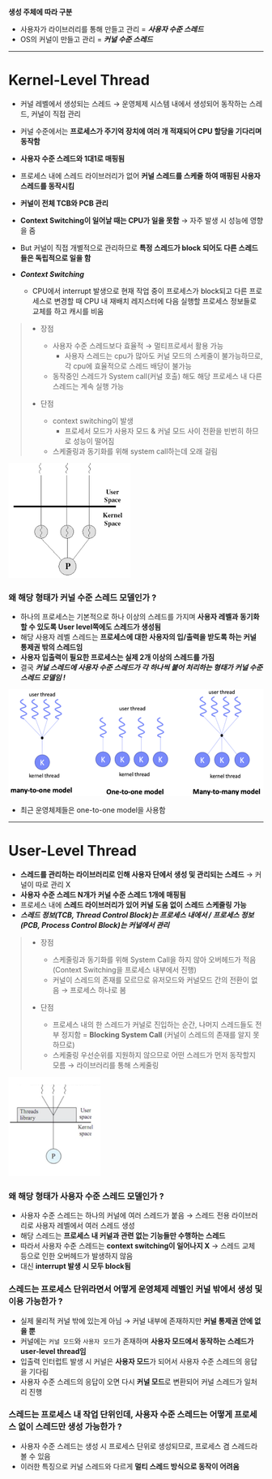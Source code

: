 **생성 주체에 따라 구분**
- 사용자가 라이브러리를 통해 만들고 관리 = ***사용자 수준 스레드***
- OS의 커널이 만들고 관리 = ***커널 수준 스레드***

---
# Kernel-Level Thread
- 커널 레벨에서 생성되는 스레드 &rarr; 운영체제 시스템 내에서 생성되어 동작하는 스레드, 커널이 직접 관리
- 커널 수준에서는 **프로세스가 주기억 장치에 여러 개 적재되어 CPU 할당을 기다리며 동작함**
- **사용자 수준 스레드와 1대1로 매핑됨**
- 프로세스 내에 스레드 라이브러리가 없어 **커널 스레드를 스케줄 하여 매핑된 사용자 스레드를 동작시킴**
- **커널이 전체 TCB와 PCB 관리**

- **Context Switching이 일어날 때는 CPU가 일을 못함** &rarr; 자주 발생 시 성능에 영향을 줌
- But 커널이 직접 개별적으로 관리하므로 **특정 스레드가 block 되어도 다른 스레드들은 독립적으로 일을 함**

- ***Context Switching***
    - CPU에서 interrupt 발생으로 현재 작업 중이 프로세스가 block되고 다른 프로세스로 변경할 때 CPU 내 재배치 레지스터에 다음 실행할 프로세스 정보들로 교체를 하고 캐시를 비움

> - 장점
>    - 사용자 수준 스레드보다 효율적 &rarr; 멀티프로세서 활용 가능
>        - 사용자 스레드는 cpu가 많아도 커널 모드의 스케줄이 불가능하므로, 각 cpu에 효율적으로 스레드 배당이 불가능
>    - 동작중인 스레드가 System call(커널 호출) 해도 해당 프로세스 내 다른 스레드는 계속 실행 가능
>
> - 단점
>    - context switching이 발생
>        - 프로세서 모드가 사용자 모드 & 커널 모드 사이 전환을 빈번히 하므로 성능이 떨어짐
>    - 스케줄링과 동기화를 위해 system call하는데 오래 걸림

![kernel-level](/contents/Operating_System/img/kernel-level.png)

### 왜 해당 형태가 커널 수준 스레드 모델인가 ?
- 하나의 프로세스는 기본적으로 하나 이상의 스레드를 가지며 **사용자 레벨과 동기화 할 수 있도록 User level쪽에도 스레드가 생성됨**
- 해당 사용자 레벨 스레드는 **프로세스에 대한 사용자의 입/출력을 받도록 하는 커널 통제권 밖의 스레드임**
- **사용자 입출력이 필요한 프로세스는 실제 2개 이상의 스레드를 가짐**
- 결국 ***커널 스레드에 사용자 수준 스레드가 각 하나씩 붙어 처리하는 형태가 커널 수준 스레드 모델임 !***

![kernel-level_thread_model](/contents/Operating_System/img/kernel-level_thread_model.png)

- 최근 운영체제들은 one-to-one model을 사용함

---
# User-Level Thread
- **스레드를 관리하는 라이브러리로 인해 사용자 단에서 생성 및 관리되는 스레드** &rarr; 커널이 따로 관리 X
- **사용자 수준 스레드 N개가 커널 수준 스레드 1개에 매핑됨**
- 프로세스 내에 **스레드 라이브러리가 있어 커널 도움 없이 스레드 스케줄링 가능**
- ***스레드 정보(TCB, Thread Control Block)는 프로세스 내에서 / 프로세스 정보(PCB, Process Control Block)는 커널에서 관리***

> - 장점
>    - 스케줄링과 동기화를 위해 System Call을 하지 않아 오버헤드가 적음 (Context Switching을 프로세스 내부에서 진행)
>    - 커널이 스레드의 존재를 모르므로 유저모드와 커널모드 간의 전환이 없음 &rarr; 프로세스 하나로 봄
> 
> - 단점
>    - 프로세스 내의 한 스레드가 커널로 진입하는 순간, 나머지 스레드들도 전부 정지함 = **Blocking System Call** (커널이 스레드의 존재를 알지 못하므로)
>    - 스케줄링 우선순위를 지원하지 않으므로 어떤 스레드가 먼저 동작할지 모름 &rarr; 라이브러리를 통해 스케줄링

![user-level](/contents/Operating_System/img/user-level.png)

### 왜 해당 형태가 사용자 수준 스레드 모델인가 ?
- 사용자 수준 스레드는 하나의 커널에 여러 스레드가 붙음 &rarr; 스레드 전용 라이브러리로 사용자 레벨에서 여러 스레드 생성
- 해당 스레드는 **프로세스 내 커널과 관련 없는 기능들만 수행하는 스레드**
- 따라서 사용자 수준 스레드는 **context switching이 일어나지 X** &rarr; 스레드 교체 등으로 인한 오버헤드가 발생하지 않음
- 대신 **interrupt 발생 시 모두 block됨**


### 스레드는 프로세스 단위라면서 어떻게 운영체제 레벨인 커널 밖에서 생성 및 이용 가능한가 ?
- 실제 물리적 커널 밖에 있는게 아님 &rarr; 커널 내부에 존재하지만 **커널 통제권 안에 없을 뿐**
- 커널에는 `커널 모드`와 `사용자 모드`가 존재하며 **사용자 모드에서 동작하는 스레드가 user-level thread임**
- 입출력 인터럽트 발생 시 커널은 **사용자 모드**가 되어서 사용자 수준 스레드의 응답을 기다림
- 사용자 수준 스레드의 응답이 오면 다시 **커널 모드**로 변환되어 커널 스레드가 일처리 진행


### 스레드는 프로세스 내 작업 단위인데, 사용자 수준 스레드는 어떻게 프로세스 없이 스레드만 생성 가능한가 ?
- 사용자 수준 스레드는 생성 시 프로세스 단위로 생성되므로, 프로세스 겸 스레드라 볼 수 있음
- 이러한 특징으로 커널 스레드와 다르게 **멀티 스레드 방식으로 동작이 어려움**